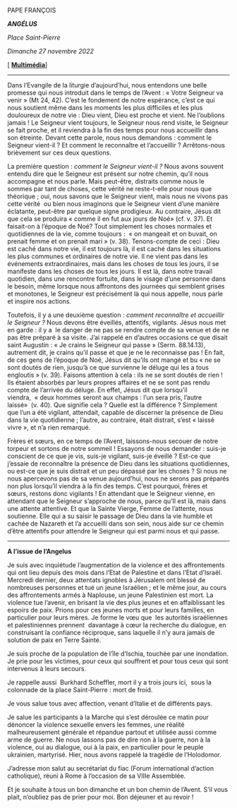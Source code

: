 PAPE FRANÇOIS

***ANGÉLUS***

*Place Saint-Pierre*

*Dimanche 27 novembre 2022*

[ **[Multimédia](http://w2.vatican.va/content/francesco/fr/events/event.dir.html/content/vaticanevents/fr/2022/11/27/angelus.html)**]

_____________________________

Dans l’Evangile de la liturgie d’aujourd’hui, nous entendons une belle promesse qui nous introduit dans le temps de l’Avent : « Votre Seigneur va venir » (Mt 24, 42). C’est le fondement de notre espérance, c’est ce qui nous soutient même dans les moments les plus difficiles et les plus douloureux de notre vie : Dieu vient, Dieu est proche et vient. Ne l’oublions jamais ! Le Seigneur vient toujours, le Seigneur nous rend visite, le Seigneur se fait proche, et il reviendra à la fin des temps pour nous accueillir dans son étreinte. Devant cette parole, nous nous demandons : comment le Seigneur vient-il ? Et comment le reconnaître et l’accueillir ? Arrêtons-nous brièvement sur ces deux questions.

La première question : *comment le Seigneur vient-il ?* Nous avons souvent entendu dire que le Seigneur est présent sur notre chemin, qu’il nous accompagne et nous parle. Mais peut-être, distraits comme nous le sommes par tant de choses, cette vérité ne reste-t-elle pour nous que théorique ; oui, nous savons que le Seigneur vient, mais nous ne vivons pas cette vérité  ou bien nous imaginons que le Seigneur vient d’une manière éclatante, peut-être par quelque signe prodigieux. Au contraire, Jésus dit que cela se produira « comme il en fut aux jours de Noé» (cf. v. 37). Et faisait-on à l’époque de Noé? Tout simplement les choses normales et quotidiennes de la vie, comme toujours :  « on mangeait et on buvait, on prenait femme et on prenait mari » (v. 38). Tenons-compte de ceci : Dieu est caché dans notre vie, il est toujours là, il est caché dans les situations les plus communes et ordinaires de notre vie. Il ne vient pas dans les événements extraordinaires, mais dans les choses de tous les jours, il se manifeste dans les choses de tous les jours. Il est là, dans notre travail quotidien, dans une rencontre fortuite, dans le visage d’une personne dans le besoin, même lorsque nous affrontons des journées qui semblent grises et monotones, le Seigneur est précisément là qui nous appelle, nous parle et inspire nos actions.

Toutefois, il y a une deuxième question : *comment reconnaître et accueillir le Seigneur ?* Nous devons être éveillés, attentifs, vigilants. Jésus nous met en garde : il y a  le danger de ne pas se rendre compte de sa venue et de ne pas être préparé à sa visite. J’ai rappelé en d’autres occasions ce que disait saint Augustin : « Je crains le Seigneur qui passe » (Serm. 88.14.13), autrement dit, je crains qu’il passe et que je ne le reconnaisse pas ! En fait, de ces gens de l’époque de Noé, Jésus dit qu’ils ont mangé et bu « ne se sont doutés de rien, jusqu’à ce que survienne le déluge qui les a tous engloutis » (v. 39). Faisons attention à cela : ils ne se sont doutés de rien ! Ils étaient absorbés par leurs propres affaires et ne se sont pas rendu compte de l’arrivée du déluge. En effet, Jésus dit que lorsqu’il viendra,  « deux hommes seront aux champs : l’un sera pris, l’autre laissé»  (v. 40). Que signifie cela ? Quelle est la différence ? Simplement que l’un a été vigilant, attendait, capable de discerner la présence de Dieu dans la vie quotidienne ; l’autre, au contraire, était distrait, s’est « laissé vivre », et n’a rien remarqué.

Frères et sœurs, en ce temps de l’Avent, laissons-nous secouer de notre torpeur et sortons de notre sommeil ! Essayons de nous demander : suis-je conscient de ce que je vis, suis-je vigilant, suis-je éveillé ? Est-ce que j’essaie de reconnaître la présence de Dieu dans les situations quotidiennes, ou est-ce que je suis distrait et un peu dépassé par les choses ? Si nous ne nous apercevons pas de sa venue aujourd’hui, nous ne serons pas préparés non plus lorsqu’il viendra à la fin des temps. C’est pourquoi, frères et sœurs, restons donc vigilants ! En attendant que le Seigneur vienne, en attendant que le Seigneur s’approche de nous, parce qu’Il est là, mais dans une attente attentive. Et que la Sainte Vierge, Femme de l’attente, nous soutienne. Elle qui a su saisir le passage de Dieu dans la vie humble et cachée de Nazareth et l’a accueilli dans son sein, nous aide sur ce chemin d’être attentifs pour attendre le Seigneur qui est parmi nous et qui passe.

___________________________________________________________

**A l’issue de l’Angelus**

Je suis avec inquiétude l’augmentation de la violence et des affrontements qui ont lieu depuis des mois dans l’Etat de Palestine et dans l’Etat d’Israël. Mercredi dernier, deux attentats ignobles à Jérusalem ont blessé de nombreuses personnes et tué un jeune Israélien ; et le même jour, au cours des affrontements armés à Naplouse, un jeune Palestinien est mort. La violence tue l’avenir, en brisant la vie des plus jeunes et en affaiblissant les espoirs de paix. Prions pour ces jeunes morts et pour leurs familles, en particulier pour leurs mères. Je forme le vœu que  les autorités israéliennes et palestiniennes prennent  davantage à cœur la recherche du dialogue, en construisant la confiance réciproque, sans laquelle il n’y aura jamais de solution de paix en Terre Sainte.

Je suis proche de la population de l’île d’Ischia, touchée par une inondation. Je prie pour les victimes, pour ceux qui souffrent et pour tous ceux qui sont intervenus à leurs secours.

Je rappelle aussi  Burkhard Scheffler, mort il y a trois jours ici,  sous la colonnade de la place Saint-Pierre : mort de froid.

Je vous salue tous avec affection, venant d’Italie et de différents pays.

Je salue les participants à la Marche qui s’est déroulée ce matin pour dénoncer la violence sexuelle envers les femmes, une réalité malheureusement générale et répandue partout et utilisée aussi comme arme de guerre. Ne nous lassons pas de dire non à la guerre, non à la violence, oui au dialogue, oui à la paix, en particulier pour le peuple ukrainien, martyrisé. Hier, nous avons rappelé la tragédie de l’Holodomor.

J’adresse mon salut au secrétariat du fiac (Forum international d’action catholique), réuni à Rome à l’occasion de sa VIIIe Assemblée.

Et je souhaite à tous un bon dimanche et un bon chemin de l’Avent. S’il vous plait, n’oubliez pas de prier pour moi. Bon déjeuner et au revoir !